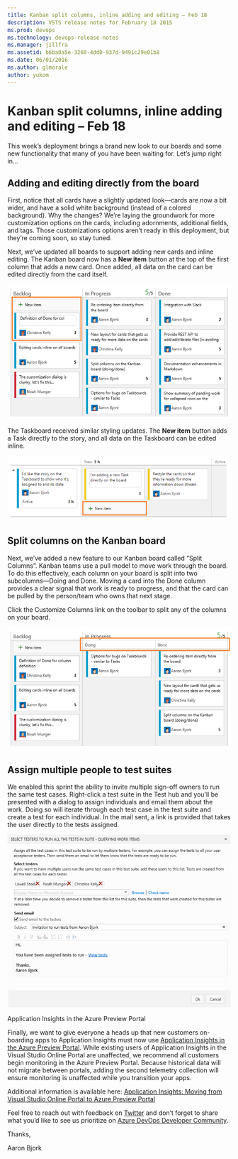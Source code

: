 ```yaml
---
title: Kanban split columns, inline adding and editing – Feb 18
description: VSTS release notes for February 18 2015
ms.prod: devops
ms.technology: devops-release-notes
ms.manager: jillfra
ms.assetid: b6ba0a5e-3260-4dd0-937d-9491c29e01b8
ms.date: 06/01/2016
ms.author: glmorale
author: yukom
---
```


# Kanban split columns, inline adding and editing – Feb 18

This week’s deployment brings a brand new look to our boards and some new functionality that many of you have been waiting for. Let’s jump right in…

## Adding and editing directly from the board

First, notice that all cards have a slightly updated look—cards are now a bit wider, and have a solid white background (instead of a colored background). Why the changes? We’re laying the groundwork for more customization options on the cards, including adornments, additional fields, and tags. Those customizations options aren’t ready in this deployment, but they’re coming soon, so stay tuned.

Next, we’ve updated all boards to support adding new cards and inline editing. The Kanban board now has a **New item** button at the top of the first column that adds a new card. Once added, all data on the card can be edited directly from the card itself.

![Kanban board: Adding new item, in-card editing](media/2_18_01.png)

The Taskboard received similar styling updates. The **New item** button adds a Task directly to the story, and all data on the Taskboard can be edited inline.

![Taskboard: Adding new item](media/2_18_02.png)

## Split columns on the Kanban board

Next, we’ve added a new feature to our Kanban board called “Split Columns”. Kanban teams use a pull model to move work through the board. To do this effectively, each column on your board is split into two subcolumns—Doing and Done. Moving a card into the Done column provides a clear signal that work is ready to progress, and that the card can be pulled by the person/team who owns that next stage.

Click the Customize Columns link on the toolbar to split any of the columns on your board.

![Splitting columns on the Kanban board](media/2_18_03.png)

## Assign multiple people to test suites

We enabled this sprint the ability to invite multiple sign-off owners to run the same test cases. Right-click a test suite in the Test hub and you’ll be presented with a dialog to assign individuals and email them about the work. Doing so will iterate through each test case in the test suite and create a test for each individual. In the mail sent, a link is provided that takes the user directly to the tests assigned.

![Assigning tests to multiple team members](media/2_18_04.png)

Application Insights in the Azure Preview Portal

Finally, we want to give everyone a heads up that new customers on-boarding apps to Application Insights must now use [Application Insights in the Azure Preview Portal](https://azure.microsoft.com/services/application-insights/). While existing users of Application Insights in the Visual Studio Online Portal are unaffected, we recommend all customers begin monitoring in the Azure Preview Portal. Because historical data will not migrate between portals, adding the second telemetry collection will ensure monitoring is unaffected while you transition your apps.

Additional information is available here: [Application Insights: Moving from Visual Studio Online Portal to Azure Preview Portal](https://blogs.msdn.com/b/visualstudioalm/archive/2015/02/06/application-insights-moving-from-visual-studio-online-portal-to-azure-preview-portal.aspx)

Feel free to reach out with feedback on [Twitter](https://twitter.com/VisualStudio) and don’t forget to share what you’d like to see us prioritize on [Azure DevOps Developer Community](https://developercommunity.visualstudio.com/spaces/21/index.html).

Thanks,

Aaron Bjork
